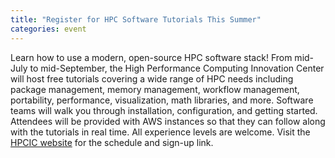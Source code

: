 ```yaml
---
title: "Register for HPC Software Tutorials This Summer"
categories: event
---
```


Learn how to use a modern, open-source HPC software stack! From mid-July to mid-September, the High Performance Computing Innovation Center will host free tutorials covering a wide range of HPC needs including package management, memory management, workflow management, portability, performance, visualization, math libraries, and more. Software teams will walk you through installation, configuration, and getting started. Attendees will be provided with AWS instances so that they can follow along with the tutorials in real time. All experience levels are welcome. Visit the [HPCIC website](https://hpcic.llnl.gov/2025-hpc-tutorials) for the schedule and sign-up link.
